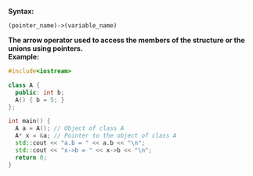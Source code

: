 **Syntax:**
```
(pointer_name)->(variable_name)
```
**The arrow operator used to access the members of the structure or the unions using pointers.**  
**Example:**
```cpp
#include<iostream>

class A {
  public: int b;
  A() { b = 5; }
};

int main() {
  A a = A(); // Object of class A
  A* x = &a; // Pointer to the object of class A
  std::cout << "a.b = " << a.b << "\n";
  std::cout << "x->b = " << x->b << "\n";
  return 0;
}
```
